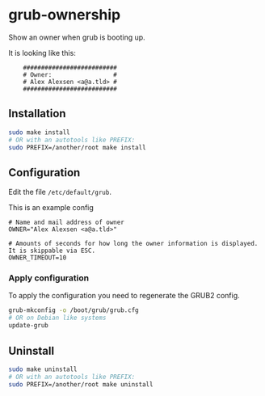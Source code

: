 # grub-ownership
Show an owner when grub is booting up.

It is looking like this:

```
    ##########################
    # Owner:                 #
    # Alex Alexsen <a@a.tld> #
    ##########################
```


## Installation

```bash
sudo make install
# OR with an autotools like PREFIX:
sudo PREFIX=/another/root make install
```


## Configuration

Edit the file `/etc/default/grub`.

This is an example config

```
# Name and mail address of owner
OWNER="Alex Alexsen <a@a.tld>"

# Amounts of seconds for how long the owner information is displayed. It is skippable via ESC.
OWNER_TIMEOUT=10
```

### Apply configuration

To apply the configuration you need to regenerate the GRUB2 config.

```bash
grub-mkconfig -o /boot/grub/grub.cfg
# OR on Debian like systems
update-grub
```


## Uninstall

```bash
sudo make uninstall
# OR with an autotools like PREFIX:
sudo PREFIX=/another/root make uninstall
```


